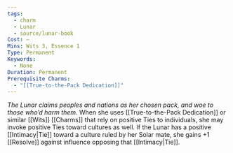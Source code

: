 ```yaml
---
tags:
  - charm
  - Lunar
  - source/lunar-book
Cost: —
Mins: Wits 3, Essence 1
Type: Permanent
Keywords:
  - None
Duration: Permanent
Prerequisite Charms:
  - "[[True-to-the-Pack Dedication]]"
---
```

*The Lunar claims peoples and nations as her chosen pack, and woe to those who’d harm them.*
When she uses [[True-to-the-Pack Dedication]] or similar [[Wits]] [[Charms]] that rely on positive Ties to individuals, she may invoke positive Ties toward cultures as well. If the Lunar has a positive [[Intimacy|Tie]] toward a culture ruled by her Solar mate, she gains +1 [[Resolve]] against influence opposing that [[Intimacy|Tie]].